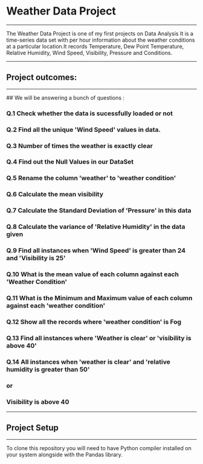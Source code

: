  # Weather Data Project 
<hr>
 
The Weather Data Project is one of my first projects on Data Analysis
It is a time-series data set with per hour information about the weather conditions at a particular location.It records Temperature, Dew Point Temperature, Relative Humidity, Wind Speed, Visibility, Pressure and Conditions.  

<hr>
 
##  Project outcomes:
<hr>
##  We will be answering a bunch of questions :

### Q.1 Check whether the data is sucessfully loaded or not
### Q.2 Find all the unique 'Wind Speed' values in data.
### Q.3 Number of times the weather is exactly clear
### Q.4 Find out the Null Values in our DataSet
### Q.5 Rename the column 'weather' to 'weather condition'
### Q.6 Calculate the mean visibility
### Q.7 Calculate the Standard Deviation of 'Pressure' in this data
### Q.8 Calculate the variance of 'Relative Humidity' in the data given
### Q.9 Find all instances when 'Wind Speed' is greater than 24 and 'Visibility is 25'
### Q.10 What is the mean value of each column against each 'Weather Condition'
### Q.11 What is the Minimum and Maximum value of each column against each 'weather condition'
### Q.12 Show all the records where 'weather condition' is Fog
### Q.13 Find all instances where 'Weather is clear' or 'visibility is above 40'
### Q.14 All instances when 'weather is clear' and 'relative humidity is greater than 50'
### or
### Visibility is above 40

<hr>

## Project Setup
<hr>
To clone this repository you will need to have Python compiler 
installed on your system alongside with the Pandas library.
 



